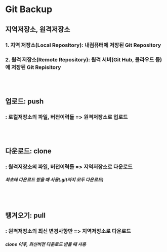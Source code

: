 Git Backup
===

## 지역저장소, 원격저장소
### 1. 지역 저장소(Local Repository): 내컴퓨터에 저장된 Git Repository
### 2. 원격 저장소(Remote Repository): 원격 서버(Git Hub, 클라우드 등)에 저장된 Git Repisitory

<br><br>

## 업로드: push
### : 로컬저장소의 파일, 버전이력들 => 원격저장소로 업로드

<br><br>

## 다운로드: clone
### : 원격저장소의 파일, 버전이력들 => 지역저장소로 다운로드
##### 최초에 다운로드 받을 때 사용(.git까지 모두 다운로드)

<br><br>

## 땡겨오기: pull
### : 원격저장소의 최신 변경사항만 => 지역저장소로 다운로드
##### clone 이후, 최신버전 다운로드 받을 때 사용


